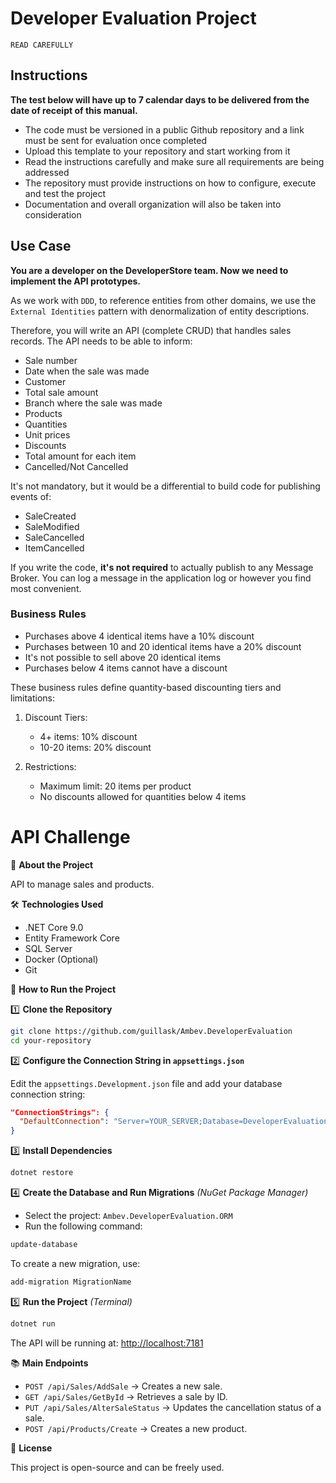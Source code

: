 # Developer Evaluation Project

`READ CAREFULLY`

## Instructions
**The test below will have up to 7 calendar days to be delivered from the date of receipt of this manual.**

- The code must be versioned in a public Github repository and a link must be sent for evaluation once completed
- Upload this template to your repository and start working from it
- Read the instructions carefully and make sure all requirements are being addressed
- The repository must provide instructions on how to configure, execute and test the project
- Documentation and overall organization will also be taken into consideration

## Use Case
**You are a developer on the DeveloperStore team. Now we need to implement the API prototypes.**

As we work with `DDD`, to reference entities from other domains, we use the `External Identities` pattern with denormalization of entity descriptions.

Therefore, you will write an API (complete CRUD) that handles sales records. The API needs to be able to inform:

* Sale number
* Date when the sale was made
* Customer
* Total sale amount
* Branch where the sale was made
* Products
* Quantities
* Unit prices
* Discounts
* Total amount for each item
* Cancelled/Not Cancelled

It's not mandatory, but it would be a differential to build code for publishing events of:
* SaleCreated
* SaleModified
* SaleCancelled
* ItemCancelled

If you write the code, **it's not required** to actually publish to any Message Broker. You can log a message in the application log or however you find most convenient.

### Business Rules

* Purchases above 4 identical items have a 10% discount
* Purchases between 10 and 20 identical items have a 20% discount
* It's not possible to sell above 20 identical items
* Purchases below 4 items cannot have a discount

These business rules define quantity-based discounting tiers and limitations:

1. Discount Tiers:
   - 4+ items: 10% discount
   - 10-20 items: 20% discount

2. Restrictions:
   - Maximum limit: 20 items per product
   - No discounts allowed for quantities below 4 items

# API Challenge

📌 **About the Project**

API to manage sales and products.

🛠️ **Technologies Used**

- .NET Core 9.0
- Entity Framework Core
- SQL Server
- Docker (Optional)
- Git

🚀 **How to Run the Project**

1️⃣ **Clone the Repository**

```bash
git clone https://github.com/guillask/Ambev.DeveloperEvaluation
cd your-repository
```

2️⃣ **Configure the Connection String in `appsettings.json`**

Edit the `appsettings.Development.json` file and add your database connection string:

```json
"ConnectionStrings": {
  "DefaultConnection": "Server=YOUR_SERVER;Database=DeveloperEvaluation;User Id=YOUR_USER;Password=YOUR_PASSWORD;"
}
```

3️⃣ **Install Dependencies**

```bash
dotnet restore
```

4️⃣ **Create the Database and Run Migrations** _(NuGet Package Manager)_

- Select the project: `Ambev.DeveloperEvaluation.ORM`
- Run the following command:

```bash
update-database
```

To create a new migration, use:

```bash
add-migration MigrationName
```

5️⃣ **Run the Project** _(Terminal)_

```bash
dotnet run
```

The API will be running at: [http://localhost:7181](http://localhost:7181)

📚 **Main Endpoints**

- `POST /api/Sales/AddSale` → Creates a new sale.
- `GET /api/Sales/GetById` → Retrieves a sale by ID.
- `PUT /api/Sales/AlterSaleStatus` → Updates the cancellation status of a sale.
- `POST /api/Products/Create` → Creates a new product.

📝 **License**

This project is open-source and can be freely used.
